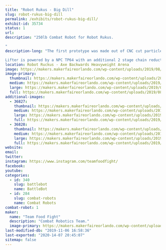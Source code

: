```yaml
---
title: "Robot Rukus - Big Dill"
slug: robot-rukus-big-dill
permalink: /exhibits/robot-rukus-big-dill/
exhibit-id: 35734
status: 1
url: 
description: "250lb Combat Robot for Robot Rukus.

"
description-long: "The first prototype was made out of CNC cut particleboard to check the fit and overall scale before committing to getting the steel laser cut. 

Lifter is powered by a NPC TP64 with an additional 2 stage chain reduction to allows us to easily lift another 250lb robot."
location: Robot Ruckus - Axe Backwards Heavyweight Arena
image: https://makers.makerfaireorlando.com/wp-content/uploads/2019/08/LifterV2.126-1-1024x576.jpg
image-primary:
  thumbnail: https://makers.makerfaireorlando.com/wp-content/uploads/2019/08/LifterV2.126-1-150x150.jpg
  medium: https://makers.makerfaireorlando.com/wp-content/uploads/2019/08/LifterV2.126-1-300x169.jpg
  large: https://makers.makerfaireorlando.com/wp-content/uploads/2019/08/LifterV2.126-1-1024x576.jpg
  full: https://makers.makerfaireorlando.com/wp-content/uploads/2019/08/LifterV2.126-1.jpg
additional-images:
  - 36827:
    thumbnail: https://makers.makerfaireorlando.com/wp-content/uploads/2019/08/MVIMG_20180207_210323-150x150.jpg
    medium: https://makers.makerfaireorlando.com/wp-content/uploads/2019/08/MVIMG_20180207_210323-225x300.jpg
    large: https://makers.makerfaireorlando.com/wp-content/uploads/2019/08/MVIMG_20180207_210323-768x1024.jpg
    full: https://makers.makerfaireorlando.com/wp-content/uploads/2019/08/MVIMG_20180207_210323.jpg
  - 36828:
    thumbnail: https://makers.makerfaireorlando.com/wp-content/uploads/2019/08/28053530_10213142309646572_1376832192_n-150x150.png
    medium: https://makers.makerfaireorlando.com/wp-content/uploads/2019/08/28053530_10213142309646572_1376832192_n-300x220.png
    large: https://makers.makerfaireorlando.com/wp-content/uploads/2019/08/28053530_10213142309646572_1376832192_n.png
    full: https://makers.makerfaireorlando.com/wp-content/uploads/2019/08/28053530_10213142309646572_1376832192_n.png
website: 
email: 
twitter: 
instagram: https://www.instagram.com/teamfoodfight/
facebook: 
youtube: 
categories:
  - id: 340
    slug: battlebot
    name: BattleBot
  - id: 284
    slug: combat-robots
    name: Combat Robots
combat-robot: 1
maker:
  name: "Team Food Fight"
  description: "Combat Robotics Team."
  image-primary: https://makers.makerfaireorlando.com/wp-content/uploads/2019/08/LifterV2.126-1024x576.jpg
last-modified-db: "2019-11-06 16:58:36"
last-exported: "2020-14-07 20:45:07"
sitemap: false
---
```

